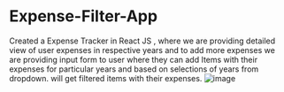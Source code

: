 # Expense-Filter-App
Created a Expense Tracker in React JS , where we are providing detailed view of user expenses in respective years and to add more expenses we are providing input form to user where they can add Items with their expenses for particular years and based on selections of years from dropdown. will get filtered items with their expenses.
![image](https://github.com/hemant110800/Expense-Filter-App/assets/48346161/9b8d6522-35a9-450c-9b2d-8d1b1107c62f)
